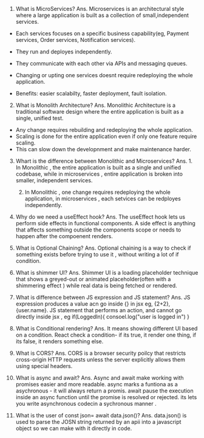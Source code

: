 1. What is MicroServices?
Ans. Microservices is an architectural style where a large application is built as a collection of small,independent services.
  - Each services focuses on a specific business capability(eg, Payment services, Order services, Notification services).
  - They run and deployes independently.
  - They communicate with each other via APIs and messaging queues.
  - Changing or upting one services doesnt require redeploying the whole application.
   
  - Benefits: easier scalabilty, faster deployment, fault isolation.

 2. What is Monolith Architecture?
 Ans. Monolithic Architecture is a traditional software design where the entire application is built as a single, unified test.
 - Any change requires rebuilding and redeploying the whole application.
 -  Scaling is done for the entire application even if only one feature require scaling.
 - This can slow down the developnment and make maintenance harder.

 3. Whart is the difference between Monolithic and Microservices?
 Ans. 1. In Monolithic , the entire application is built as a single and unified codebase, while in microservices , entire application is broken into smaller, independent services.

    2. In Monolithic , one change requires redeploying the whole application, in microservices , each setvices can be redployes independently.


4. Why do we need a useEffect hook?
Ans. The useEffect hook lets us perform side effects in functional components. A side effect is anything that affects something outside the components scope or needs to happen after the compoenent renders.

5. What is Optional Chaining?
Ans. Optional chaining is a way to check if something exists before trying to use it , without writing a lot of if condition.

6. What is shimmer UI?
Ans. Shimmer UI is a loading placeholder technique that shows a greyed-out or animated placeholder(often with a shimmering effect ) while real data is being fetched  or rendered.

7. What is difference between JS expression and JS statement?
Ans. JS expression  produces a value acn go inside {} in jsx eg, {2+2}, {user.name}.
   JS statement that performs an action, and cannot go directly inside jsx , eg if(LoggedIn){
    consoel.log("user is logged in")
   }

8. What is Conditional rendering?
Ans. It means showing different UI based on a condition. React check a condition- if its true, it render one thing, if its false, it renders something else.

9. What is CORS?
Ans. CORS  is a browser security poilcy that restricts cross-origin HTTP requests unless the server explicitly allows them using special headers.

10. What is async and await?
Ans. Async and await  make working with promises easier and more readable.
async marks a funtiona as a asychronous - it will always return a promis. 
await pause the execution inside an async function until the promise is resolved or rejected.
its lets you write asynchronous codecin a sychronous manner .


11. What is the user of const json= await data.json()?
Ans. data.json() is used to parse the JOSN  string returned by an apii into a javascript object so we can make with it directly in code.





